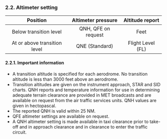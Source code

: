 ### 	2.2. Altimeter setting

|           Position           | Altimeter pressure  |  Altitude report  |
| :--------------------------: | :-----------------: | :---------------: |
|    Below transition level    | QNH, QFE on request |       Feet        |
| At or above transition level |   QNE (Standard)    | Flight Level (FL) |

#### 2.2.1. Important information

- A transition altitude is specified for each aerodrome. No transition altitude is less than 3000 feet above an aerodrome.
- Transition altitudes are given on the instrument approach, STAR and SID charts. QNH reports and temperature information for use in determining adequate terrain clearance are provided in MET broadcasts and are available on request from the air traffic services units. QNH values are given in hectopascal.
- The reported QNH is valid within 25 NM.
- QFE altimeter settings are available on request.
- A QNH altimeter setting is made available in taxi clearance prior to take-off and in approach clearance and in clearance to enter the traffic circuit.


